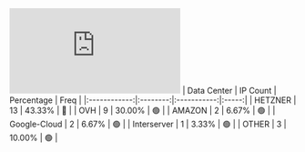 ![Diagramm](https://github.com/obajay/StateSync-snapshots/blob/main/Projects/Carbon/1/README.md)
| Data Center | IP Count | Percentage | Freq |
|:------------:|:--------:|:-----------:|:-----:|
| HETZNER | 13 | 43.33% | 🔴 |
| OVH | 9 | 30.00% | 🟢 |
| AMAZON | 2 | 6.67% | 🟢 |
| Google-Cloud | 2 | 6.67% | 🟢 |
| Interserver | 1 | 3.33% | 🟢 |
| OTHER | 3 | 10.00% | 🟢 |